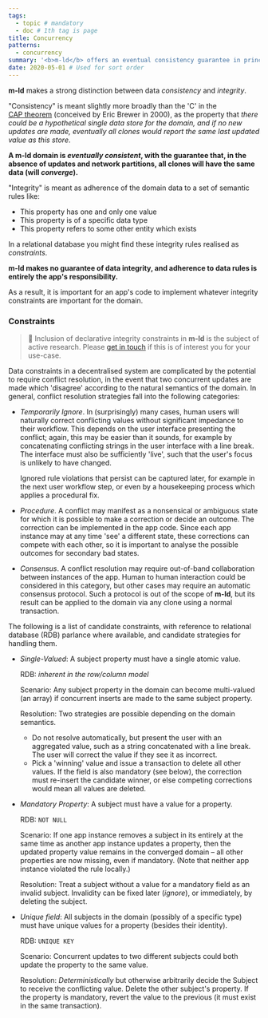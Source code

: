 ```yaml
---
tags:
  - topic # mandatory
  - doc # 1th tag is page
title: Concurrency
patterns:
  - concurrency
summary: '<b>m-ld</b> offers an eventual consistency guarantee in principle.'
date: 2020-05-01 # Used for sort order
---
```

**m-ld** makes a strong distinction between data *consistency* and *integrity*.

"Consistency" is meant slightly more broadly than the 'C' in the
[CAP&nbsp;theorem](https://people.eecs.berkeley.edu/~brewer/cs262b-2004/PODC-keynote.pdf)
(conceived by Eric Brewer in 2000), as the property that *there could be a
hypothetical single data store for the domain, and if no new updates are made,
eventually all clones would report the same last updated value as this store*.

**A m-ld domain is *eventually consistent*, with the guarantee that, in the
absence of updates and network partitions, all clones will have the same data
(will *converge*).**

"Integrity" is meant as adherence of the domain data to a set of semantic rules
like:
- This property has one and only one value
- This property is of a specific data type
- This property refers to some other entity which exists

In a relational database you might find these integrity rules realised as
*constraints*.

**m-ld makes no guarantee of data integrity, and adherence to data rules is
entirely the app's responsibility.**

As a result, it is important for an app's code to implement whatever integrity
constraints are important for the domain.

### Constraints
> 🚧 Inclusion of declarative integrity constraints in **m-ld** is the subject
> of active research. Please [get in touch](mailto:info@m-ld.io) if this is of
> interest you for your use-case.

Data constraints in a decentralised system are complicated by the potential
to require conflict resolution, in the event that two concurrent updates are
made which 'disagree' according to the natural semantics of the domain. In
general, conflict resolution strategies fall into the following categories:
- *Temporarily Ignore*. In (surprisingly) many cases, human users will naturally correct
  conflicting values without significant impedance to their workflow. This
  depends on the user interface presenting the conflict; again, this may be
  easier than it sounds, for example by concatenating conflicting strings in the
  user interface with a line break. The interface must also be sufficiently
  'live', such that the user's focus is unlikely to have changed.

  Ignored rule violations that persist can be captured later, for example in the
  next user workflow step, or even by a housekeeping process which applies a
  procedural fix.
- *Procedure*. A conflict may manifest as a nonsensical or ambiguous state for
  which it is possible to make a correction or decide an outcome. The correction
  can be implemented in the app code. Since each app instance may at any time
  'see' a different state, these corrections can compete with each other, so it
  is important to analyse the possible outcomes for secondary bad states.
- *Consensus*. A conflict resolution may require out-of-band collaboration
  between instances of the app. Human to human interaction could be considered
  in this category, but other cases may require an automatic consensus protocol.
  Such a protocol is out of the scope of **m-ld**, but its result can be applied
  to the domain via any clone using a normal transaction.

The following is a list of candidate constraints, with reference to relational
database (RDB) parlance where available, and candidate strategies for handling
them.

- *Single-Valued*: A subject property must have a single atomic value.
  
  RDB: *inherent in the row/column model*
  
  Scenario: Any subject property in the domain can become multi-valued (an
  array) if concurrent inserts are made to the same subject property.
  
  Resolution: Two strategies are possible depending on the domain semantics.
  - Do not resolve automatically, but present the user with an aggregated value,
    such as a string concatenated with a line break. The user will correct the
    value if they see it as incorrect.
  - Pick a 'winning' value and issue a transaction to delete all other values.
    If the field is also mandatory (see below), the correction must re-insert
    the candidate winner, or else competing corrections would mean all values
    are deleted.

- *Mandatory Property*: A subject must have a value for a property.

  RDB: `NOT NULL`

  Scenario: If one app instance removes a subject in its entirely at the same
  time as another app instance updates a property, then the updated property
  value remains in the converged domain – all other properties are now missing,
  even if mandatory. (Note that neither app instance violated the rule locally.)

  Resolution: Treat a subject without a value for a mandatory field as an
  invalid subject. Invalidity can be fixed later (*ignore*), or immediately, by
  deleting the subject.

- *Unique field*: All subjects in the domain (possibly of a specific type) must
  have unique values for a property (besides their identity).

  RDB: `UNIQUE KEY`

  Scenario: Concurrent updates to two different subjects could both update the
  property to the same value.

  Resolution: *Deterministically* but otherwise arbitrarily decide the Subject
  to receive the conflicting value. Delete the other subject's property. If the
  property is mandatory, revert the value to the previous (it must exist in the
  same transaction).